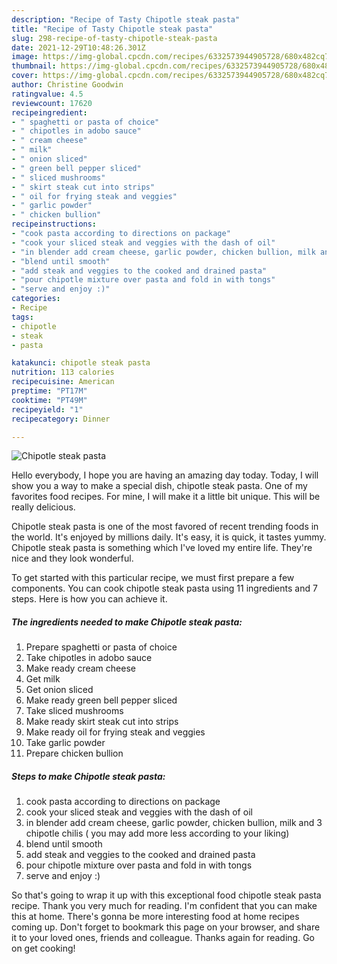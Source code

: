 ```yaml
---
description: "Recipe of Tasty Chipotle steak pasta"
title: "Recipe of Tasty Chipotle steak pasta"
slug: 298-recipe-of-tasty-chipotle-steak-pasta
date: 2021-12-29T10:48:26.301Z
image: https://img-global.cpcdn.com/recipes/6332573944905728/680x482cq70/chipotle-steak-pasta-recipe-main-photo.jpg
thumbnail: https://img-global.cpcdn.com/recipes/6332573944905728/680x482cq70/chipotle-steak-pasta-recipe-main-photo.jpg
cover: https://img-global.cpcdn.com/recipes/6332573944905728/680x482cq70/chipotle-steak-pasta-recipe-main-photo.jpg
author: Christine Goodwin
ratingvalue: 4.5
reviewcount: 17620
recipeingredient:
- " spaghetti or pasta of choice"
- " chipotles in adobo sauce"
- " cream cheese"
- " milk"
- " onion sliced"
- " green bell pepper sliced"
- " sliced mushrooms"
- " skirt steak cut into strips"
- " oil for frying steak and veggies"
- " garlic powder"
- " chicken bullion"
recipeinstructions:
- "cook pasta according to directions on package"
- "cook your sliced steak and veggies with the dash of oil"
- "in blender add cream cheese, garlic powder, chicken bullion, milk and 3 chipotle chilis ( you may add more less according to your liking)"
- "blend until smooth"
- "add steak and veggies to the cooked and drained pasta"
- "pour chipotle mixture over pasta and fold in with tongs"
- "serve and enjoy :)"
categories:
- Recipe
tags:
- chipotle
- steak
- pasta

katakunci: chipotle steak pasta 
nutrition: 113 calories
recipecuisine: American
preptime: "PT17M"
cooktime: "PT49M"
recipeyield: "1"
recipecategory: Dinner

---
```



![Chipotle steak pasta](https://img-global.cpcdn.com/recipes/6332573944905728/680x482cq70/chipotle-steak-pasta-recipe-main-photo.jpg)

Hello everybody, I hope you are having an amazing day today. Today, I will show you a way to make a special dish, chipotle steak pasta. One of my favorites food recipes. For mine, I will make it a little bit unique. This will be really delicious.



Chipotle steak pasta is one of the most favored of recent trending foods in the world. It's enjoyed by millions daily. It's easy, it is quick, it tastes yummy. Chipotle steak pasta is something which I've loved my entire life. They're nice and they look wonderful.


To get started with this particular recipe, we must first prepare a few components. You can cook chipotle steak pasta using 11 ingredients and 7 steps. Here is how you can achieve it.

<!--inarticleads1-->

##### The ingredients needed to make Chipotle steak pasta:

1. Prepare  spaghetti or pasta of choice
1. Take  chipotles in adobo sauce
1. Make ready  cream cheese
1. Get  milk
1. Get  onion sliced
1. Make ready  green bell pepper sliced
1. Take  sliced mushrooms
1. Make ready  skirt steak cut into strips
1. Make ready  oil for frying steak and veggies
1. Take  garlic powder
1. Prepare  chicken bullion




<!--inarticleads2-->

##### Steps to make Chipotle steak pasta:

1. cook pasta according to directions on package
1. cook your sliced steak and veggies with the dash of oil
1. in blender add cream cheese, garlic powder, chicken bullion, milk and 3 chipotle chilis ( you may add more less according to your liking)
1. blend until smooth
1. add steak and veggies to the cooked and drained pasta
1. pour chipotle mixture over pasta and fold in with tongs
1. serve and enjoy :)




So that's going to wrap it up with this exceptional food chipotle steak pasta recipe. Thank you very much for reading. I'm confident that you can make this at home. There's gonna be more interesting food at home recipes coming up. Don't forget to bookmark this page on your browser, and share it to your loved ones, friends and colleague. Thanks again for reading. Go on get cooking!
